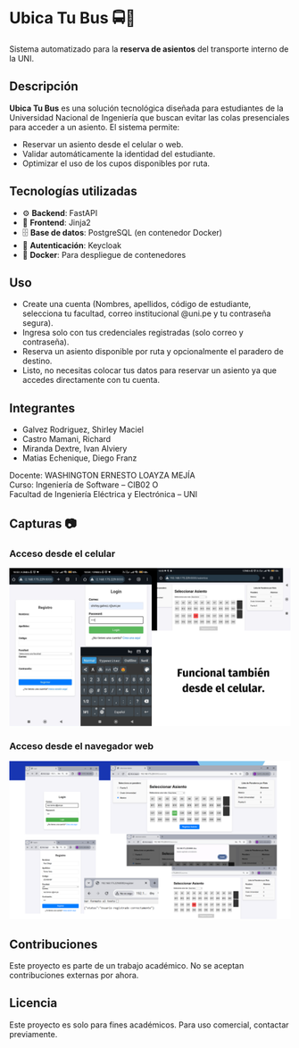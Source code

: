 # Ubica Tu Bus 🚍📲

Sistema automatizado para la **reserva de asientos** del transporte interno de la UNI.

## Descripción

**Ubica Tu Bus** es una solución tecnológica diseñada para estudiantes de la Universidad Nacional de Ingeniería que buscan evitar las colas presenciales para acceder a un asiento. El sistema permite:

- Reservar un asiento desde el celular o web.
- Validar automáticamente la identidad del estudiante.
- Optimizar el uso de los cupos disponibles por ruta.

## Tecnologías utilizadas

- ⚙️ **Backend**: FastAPI  
- 🎨 **Frontend**: Jinja2  
- 🗄️ **Base de datos**: PostgreSQL (en contenedor Docker)  
- 🔐 **Autenticación**: Keycloak  
- 🐋 **Docker**: Para despliegue de contenedores

## Uso

- Create una cuenta (Nombres, apellidos, código de estudiante, selecciona tu facultad, correo institucional @uni.pe y tu contraseña segura).
- Ingresa solo con tus credenciales registradas (solo correo y contraseña).
- Reserva un asiento disponible por ruta y opcionalmente el paradero de destino.
- Listo, no necesitas colocar tus datos para reservar un asiento ya que accedes directamente con tu cuenta.

## Integrantes

- Galvez Rodriguez, Shirley Maciel
- Castro Mamani, Richard
- Miranda Dextre, Ivan Alviery
- Matias Echenique, Diego Franz

Docente: WASHINGTON ERNESTO LOAYZA MEJÍA  
Curso: Ingeniería de Software – CIB02 O  
Facultad de Ingeniería Eléctrica y Electrónica – UNI

## Capturas 📷
### Acceso desde el celular
![Acceso desde el celular](assets/acceso-via-movil.png)

### Acceso desde el navegador web
![Acceso desde la web](assets/acceso-via-web.png)

## Contribuciones

Este proyecto es parte de un trabajo académico. No se aceptan contribuciones externas por ahora.

## Licencia

Este proyecto es solo para fines académicos. Para uso comercial, contactar previamente.
